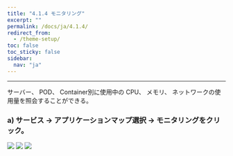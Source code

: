 ```yaml
---
title: "4.1.4 モニタリング"
excerpt: ""
permalink: /docs/ja/4.1.4/
redirect_from:
  - /theme-setup/
toc: false
toc_sticky: false
sidebar:
  nav: "ja"
---
```



---

サーバー、 POD、 Container別に使用中の CPU、 メモリ、 ネットワークの使用量を照会することができる。

### a\) サービス → アプリケーションマップ選択 → モニタリングをクリック。
![](/assets/JP/2.5/3.1.4_1.png)
![](/assets/JP/2.5.3/3.1.4_2.png)
![](/assets/JP/2.5.3/3.1.4_3.png)


